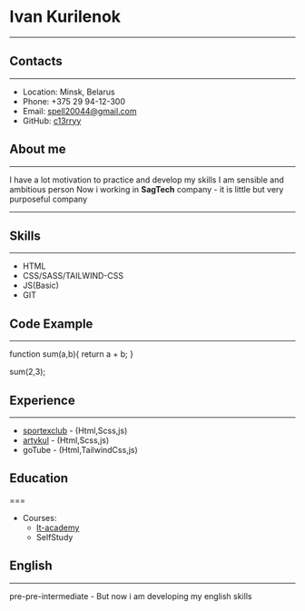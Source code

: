 # Ivan Kurilenok
***********
## Contacts

***********
* Location: Minsk, Belarus
* Phone: +375 29 94-12-300
* Email: spell20044@gmail.com
* GitHub: [c13rryy](https://github.com/c13rryy)

## About me

***********
I have a lot motivation to practice and develop my skills 
I am sensible and ambitious person
Now i working in __SagTech__ company - it is  little but very purposeful company

***********

## Skills

***********

* HTML
* CSS/SASS/TAILWIND-CSS
* JS(Basic)
* GIT

## Code Example

***********

 function sum(a,b){
    return a + b;
 }

 sum(2,3);

## Experience

***********

* [sportexclub](https://partners.sportexclub.com/) - (Html,Scss,js)
* [artykul](https://artykul.by/) - (Html,Scss,js)
* goTube - (Html,TailwindCss,js)


## Education

===

* Courses: 
     + [It-academy](https://www.it-academy.by/)
     + SelfStudy

## English 

***********

pre-pre-intermediate - But now i am developing my english skills 
